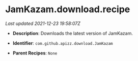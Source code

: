 # JamKazam.download.recipe

_Last updated 2021-12-23 19:58:07Z_

- **Description**: Downloads the latest version of JamKazam.

- **Identifier**: `com.github.apizz.download.JamKazam`

- **Parent Recipes**: `None`
